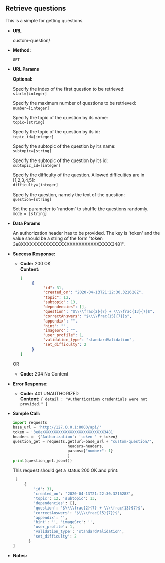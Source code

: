 **Retrieve questions**
----
  This is a simple for getting questions. 
  
* **URL**

  custom-question/

* **Method:**

  `GET` 
  
*  **URL Params**

    **Optional:** <br>
                
    Specify the index of the first question to be retrieved: <br>
    `start=[integer]`
                  
    Specify the maximum number of questions to be retrieved:  <br>
    `number=[integer]`
       
    Specify the topic of the question by its name: <br>
    `topic=[string]`
                  
    Specify the topic of the question by its id: <br>
    `topic_id=[integer]`
                  
    Specify the subtopic of the question by its name: <br>
    `subtopic=[string]`
                      
    Specify the subtopic of the question by its id: <br>
    `subtopic_id=[integer]`
    
    Specify the difficulty of the question. Allowed difficulties are in [1,2,3,4,5]: <br>
    `difficulty=[integer]`
    
    Specify the question, namely the text of the question: <br>
    `question=[string]`
    
    Set the parameter to 'random' to shuffle the questions randomly. <br> 
    `mode = [string]`

* **Data Params**

    An authorization header has to be provided. The key is 'token' 
    and the value should be a string of the form "token 3e8XXXXXXXXXXXXXXXXXXXXXXXXXXXXXX3481". 
    
* **Success Response:**

  * **Code:** 200 OK <br />
    **Content:** 
    ```json
    [
         {
              "id": 31,
              "created_on": "2020-04-13T21:22:30.321628Z",
              "topic": 12,
              "subtopic": 13,
              "dependencies": [],
              "question": "$\\\\frac{2}{7} + \\\\frac{13}{7}$",
              "correctAnswers": "$\\\\frac{15}{7}}$",
              "appendix": "",
              "hint": "",
              "imageSrc": "",
              "user_profile": 1,
              "validation_type": "standardValidation",
              "set_difficulty": 2
         }
    ]
    ```
    
   OR
    
  * **Code:** 204 No Content <br />
 
* **Error Response:**

  * **Code:** 401 UNAUTHORIZED <br />
    **Content:** `{ detail : "Authentication credentials were not provided." }`


* **Sample Call:**

    ```python
    import requests
    base_url = 'http://127.0.0.1:8000/api/'
    token = '3e8eXXXXXXXXXXXXXXXXXXXXXXXXXXX3481'
    headers =  {'Authorization': 'token ' + token}
    question_get = requests.get(url=base_url + "custom-question/", 
                            headers=headers, 
                            params={"number": 1}
                            )
    print(question_get.json())
     ``` 
     
     This request should get a status 200 OK and print:
     ```python
      [
          {   
              'id': 31, 
              'created_on': '2020-04-13T21:22:30.321628Z', 
              'topic': 12, 'subtopic': 13, 
              'dependencies': [], 
              'question': '$\\\\frac{2}{7} + \\\\frac{13}{7}$', 
              'correctAnswers': '$\\\\frac{15}{7}}$', 
              'appendix': '', 
              'hint': '', 'imageSrc': '', 
              'user_profile': 1, 
              'validation_type': 'standardValidation',
              'set_difficulty': 2
            }
     ]
     ```
    
* **Notes:**

